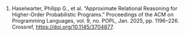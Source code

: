 
1. Haselwarter, Philipp G., et al. “Approximate Relational Reasoning for Higher-Order Probabilistic Programs.” Proceedings of the ACM on Programming Languages, vol. 9, no. POPL, Jan. 2025, pp. 1196–226. Crossref, <https://doi.org/10.1145/3704877>.